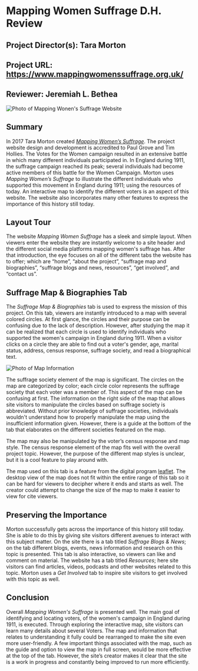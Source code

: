 # Mapping Women Suffrage D.H. Review

## Project Director(s): Tara Morton 
## Project URL: https://www.mappingwomenssuffrage.org.uk/
## Reviewer: Jeremiah L. Bethea
![Photo of Mapping Wonen's Suffrage Website](https://jereeemiaah.github.io/Jeremiah-L.-Bethea/images/MWSReviewCover.png)

## Summary 
In 2017 Tara Morton created [_Mapping Women’s Suffrage_](https://www.mappingwomenssuffrage.org.uk/suffrage-map). The project website design and development is accredited to Paul Grove and Tim Hollies. The Votes for the Women campaign resulted in an extensive battle in which many different individuals participated in. In England during 1911, the suffrage campaign reached its peak; several individuals had become active members of this battle for the Women Campaign. Morton uses _Mapping Women’s Suffrage_ to illustrate the different individuals who supported this movement in England during 1911; using the resources of today. An interactive map to identify the different voters is an aspect of this website. The website also incorporates many other features to express the importance of this history still today.

## Layout Tour
The website _Mapping Women Suffrage_ has a sleek and simple layout. When viewers enter the website they are instantly welcome to a site header and the different social media platforms mapping women's suffrage has. After that introduction, the eye focuses on all of the different tabs the website has to offer; which are “home”, “about the project”, “suffrage map and biographies”, “suffrage blogs and news, resources”, “get involved”, and “contact us”.
 
## Suffrage Map & Biographies Tab
The _Suffrage Map & Biographies_ tab is used to express the mission of this project. On this tab, viewers are instantly introduced to a map with several colored circles. At first glance, the circles and their purpose can be confusing due to the lack of description. However, after studying the map it can be realized that each circle is used to identify individuals who supported the women's campaign in England during 1911. When a visitor clicks on a circle they are able to find out a voter's gender, age, marital status, address, census response, suffrage society, and read a biographical text. 

![Photo of Map Information](https://jereeemiaah.github.io/Jeremiah-L.-Bethea/images/MWSMapInfo.png)
 
The suffrage society element of the map is significant. The circles on the map are categorized by color; each circle color represents the suffrage society that each voter was a member of. This aspect of the map can be confusing at first. The information on the right side of the map that allows site visitors to manipulate the circles based on suffrage society is abbreviated. Without prior knowledge of suffrage societies, individuals wouldn't understand how to properly manipulate the map using the insufficient information given. However, there is a guide at the bottom of the tab that elaborates on the different societies featured on the map. 
 
The map may also be manipulated by the voter’s census response and map style. The census response element of the map fits well with the overall project topic. However, the purpose of the different map styles is unclear, but it is a cool feature to play around with. 
 
The map used on this tab is a feature from the digital program [leaflet](https://leafletjs.com/). The desktop view of the map does not fit within the entire range of this tab so it can be hard for viewers to decipher where it ends and starts as well. The creator could attempt to change the size of the map to make it easier to view for cite viewers.
 
 
## Preserving the Importance
Morton successfully gets across the importance of this history still today. She is able to do this by giving site visitors different avenues to interact with this subject matter. On the site there is a tab titled _Suffrage Blogs & News_; on the tab different blogs, events, news information and research on this topic is presented. This tab is also interactive, so viewers can like and comment on material. The website has a tab titled _Resources_; here site visitors can find articles, videos, podcasts and other websites related to this topic. Morton uses a _Get Involved_ tab to inspire site visitors to get involved with this topic as well. 
 
## Conclusion
Overall _Mapping Women's Suffrage_ is presented well. The main goal of identifying and locating voters, of the women's campaign in England during 1911, is executed. Through exploring the interactive map, site visitors can learn many details about several Voters. The map and information that relates to understanding it fully could be rearranged to make the site even more user-friendly. A few important things associated with the map, such as the guide and option to view the map in full screen, would be more effective at the top of the tab. However, the site’s creator makes it clear that the site is a work in progress and constantly being improved to run more efficiently. 

